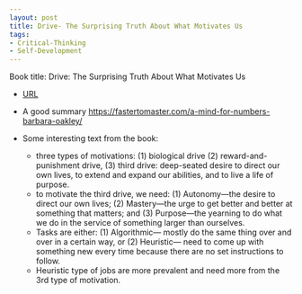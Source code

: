 ```yaml
---
layout: post
title: Drive- The Surprising Truth About What Motivates Us
tags:
- Critical-Thinking
- Self-Development
---
```



Book title: Drive: The Surprising Truth About What Motivates Us

- [URL](https://www.goodreads.com/book/show/18693655-a-mind-for-numbers)

- A good summary https://fastertomaster.com/a-mind-for-numbers-barbara-oakley/ 

- Some interesting text from the book: 
  + three types of motivations: (1) biological drive (2) reward-and-punishment drive, (3) third drive:  deep-seated desire to direct our own lives, to extend and expand our abilities, and to live a life of purpose.
  + to motivate the third drive, we need: (1) Autonomy—the desire to direct our own lives; (2) Mastery—the urge to get better and better at something that matters; and (3) Purpose—the yearning to do what we do in the service of something larger than ourselves.
  + Tasks are either: (1) Algorithmic— mostly do the same thing over and over in a certain way, or (2) Heuristic— need to come up with something new every time because there are no set instructions to follow. 
  + Heuristic type of jobs are more prevalent and need more from the 3rd type of motivation. 